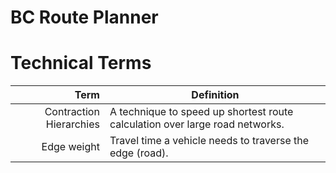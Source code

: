 # BC Route Planner
# Technical Terms
Term | Definition
----: | -----------
<a name="Contraction Hierarchies">Contraction Hierarchies</a> | A technique to speed up shortest route calculation over large road networks.
<a name="Edge weight">Edge weight</a> | Travel time a vehicle needs to traverse the edge (road).
